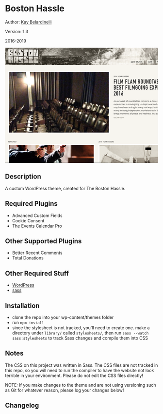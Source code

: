 # Boston Hassle

Author: [Kay Belardinelli](http://kangabell.co)

Version: 1.3

2016-2019

![Screenshot of Website](screenshot.png)


## Description
A custom WordPress theme, created for The Boston Hassle.

## Required Plugins

- Advanced Custom Fields
- Cookie Consent
- The Events Calendar Pro

## Other Supported Plugins

- Better Recent Comments
- Total Donations

## Other Required Stuff

- [WordPress](https://wordpress.org/)
- [sass](https://sass-lang.com/install)

## Installation
- clone the repo into your wp-content/themes folder
- run `npm install`
- since the stylesheet is not tracked, you'll need to create one. make a directory under `library/` called `stylesheets/`, then run `sass --watch sass:stylesheets` to track Sass changes and compile them into CSS

## Notes

The CSS on this project was written in Sass. The CSS files are not tracked in this repo, so you will need to run the compiler to have the website not look terrible in your environment. Please do not edit the CSS files directly!

NOTE: If you make changes to the theme and are not using versioning such as Git for whatever reason, please log your changes below!


## Changelog

